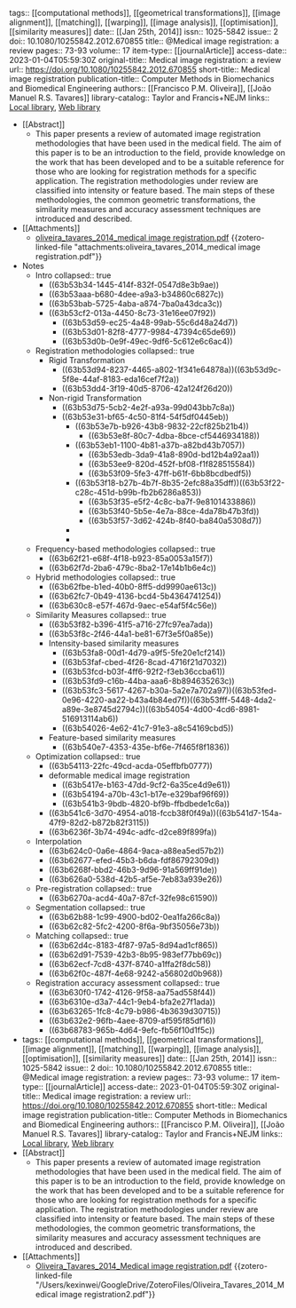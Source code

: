 tags:: [[computational methods]], [[geometrical transformations]], [[image alignment]], [[matching]], [[warping]], [[image analysis]], [[optimisation]], [[similarity measures]]
date:: [[Jan 25th, 2014]]
issn:: 1025-5842
issue:: 2
doi:: 10.1080/10255842.2012.670855
title:: @Medical image registration: a review
pages:: 73-93
volume:: 17
item-type:: [[journalArticle]]
access-date:: 2023-01-04T05:59:30Z
original-title:: Medical image registration: a review
url:: https://doi.org/10.1080/10255842.2012.670855
short-title:: Medical image registration
publication-title:: Computer Methods in Biomechanics and Biomedical Engineering
authors:: [[Francisco P.M. Oliveira]], [[João Manuel R.S. Tavares]]
library-catalog:: Taylor and Francis+NEJM
links:: [Local library](zotero://select/library/items/2R993JT2), [Web library](https://www.zotero.org/users/6786528/items/2R993JT2)

- [[Abstract]]
	- This paper presents a review of automated image registration methodologies that have been used in the medical field. The aim of this paper is to be an introduction to the field, provide knowledge on the work that has been developed and to be a suitable reference for those who are looking for registration methods for a specific application. The registration methodologies under review are classified into intensity or feature based. The main steps of these methodologies, the common geometric transformations, the similarity measures and accuracy assessment techniques are introduced and described.
- [[Attachments]]
	- [oliveira_tavares_2014_medical image registration.pdf](zotero://select/library/items/JUQSWPQY) {{zotero-linked-file "attachments:oliveira_tavares_2014_medical image registration.pdf"}}
- Notes
	- Intro
	  collapsed:: true
		- ((63b53b34-1445-414f-832f-0547d8e3b9ae))
		- ((63b53aaa-b680-4dee-a9a3-b34860c6827c))
		- ((63b53bab-5725-4aba-a874-7ba0a43dca3c))
		- ((63b53cf2-013a-4450-8c73-31e16ee07f92))
			- ((63b53d59-ec25-4a48-99ab-55c6d48a24d7))
			- ((63b53d01-82f8-4777-9984-47394c65de69))
			- ((63b53d0b-0e9f-49ec-9df6-5c612e6c6ac4))
	- Registration methodologies
	  collapsed:: true
		- Rigid Transformation
			- ((63b53d94-8237-4465-a802-1f341e64878a))((63b53d9c-5f8e-44af-8183-eda16cef7f2a))
			- ((63b53dd4-3f19-40d5-8706-42a124f26d20))
		- Non-rigid Transformation
			- ((63b53d75-5cb2-4e2f-a93a-99d043bb7c8a))
			- ((63b53e31-bf65-4c50-81f4-54f5df0445eb))
				- ((63b53e7b-b926-43b8-9832-22cf825b21b4))
					- ((63b53e8f-80c7-4dba-8bce-cf5446934188))
				- ((63b53eb1-1100-4b81-a37b-a82bd43b7057))
					- ((63b53edb-3da9-41a8-890d-bd12b4a92aa1))
					- ((63b53ee9-820d-452f-bf08-f1f828515584))
					- ((63b53f09-5fe3-47ff-b61f-6bb8bcdbedf5))
				- ((63b53f18-b27b-4b7f-8b35-2efc88a35dff))((63b53f22-c28c-451d-b99b-fb2b6286a853))
					- ((63b53f35-e5f2-4c8c-ba7f-9e8101433886))
					- ((63b53f40-5b5e-4e7a-88ce-4da78b47b3fd))
					- ((63b53f57-3d62-424b-8f40-ba840a5308d7))
				-
				-
	- Frequency-based methodologies
	  collapsed:: true
		- ((63b62f21-e68f-4f18-b923-85a0053a15f7))
		- ((63b62f7d-2ba6-479c-8ba2-17e14b1b6e4c))
	- Hybrid methodologies
	  collapsed:: true
		- ((63b62fbe-b1ed-40b0-8ff5-dd9990ae613c))
		- ((63b62fc7-0b49-4136-bcd4-5b4364741254))
		- ((63b630c8-e57f-467d-9aec-e54af5f4c56e))
	- Similarity Measures
	  collapsed:: true
		- ((63b53f82-b396-41f5-a716-27fc97ea7ada))
		- ((63b53f8c-2f46-44a1-be81-67f3e5f0a85e))
		- Intensity-based similarity measures
			- ((63b53fa8-00d1-4d79-a9f5-5fe20e1cf214))
			- ((63b53faf-cbed-4f26-8cad-4716f21d7032))
			- ((63b53fcd-b03f-4ff6-92f2-f3eb36ccba61))
			- ((63b53fd9-c16b-44ba-aaa6-8b894635263c))
			- ((63b53fc3-5617-4267-b30a-5a2e7a702a97))((63b53fed-0e96-4220-aa22-b43a4b84ed7f))((63b53fff-5448-4da2-a89e-3e8745d2794c))((63b54054-4d00-4cd6-8981-516913114ab6))
			- ((63b54026-4e62-41c7-91e3-a8c54169cbd5))
		- Feature-based similarity measures
			- ((63b540e7-4353-435e-bf6e-7f465f8f1836))
	- Optimization
	  collapsed:: true
		- ((63b54113-22fc-49cd-acda-05effbfb0777))
		- deformable medical image registration
			- ((63b5417e-b163-47dd-9cf2-6a35ce4d9e61))
			- ((63b54194-a70b-43c1-b17e-e329baf96f69))
			- ((63b541b3-9bdb-4820-bf9b-ffbdbede1c6a))
		- ((63b541c6-3d70-4954-a018-fccb38f0f49a))((63b541d7-154a-47f9-82d2-b872b82f3115))
		- ((63b6236f-3b74-494c-adfc-d2ce89f899fa))
	- Interpolation
		- ((63b624c0-0a6e-4864-9aca-a88ea5ed57b2))
		- ((63b62677-efed-45b3-b6da-fdf86792309d))
		- ((63b6268f-bbd2-46b3-9d96-91a569ff91de))
		- ((63b626a0-538d-42b5-af5e-7eb83a939e26))
	- Pre-registration
	  collapsed:: true
		- ((63b6270a-acd4-40a7-87cf-32fe98c61590))
	- Segmentation
	  collapsed:: true
		- ((63b62b88-1c99-4900-bd02-0ea1fa266c8a))
		- ((63b62c82-5fc2-4200-8f6a-9bf35056e73b))
	- Matching
	  collapsed:: true
		- ((63b62d4c-8183-4f87-97a5-8d94ad1cf865))
		- ((63b62d91-7539-42b3-8b95-983ef77bb69c))
		- ((63b62ecf-7cd8-437f-8740-a1ffa2f8dc58))
		- ((63b62f0c-487f-4e68-9242-a56802d0b968))
	- Registration accuracy assessment
	  collapsed:: true
		- ((63b630f0-1742-4126-9f58-aa75ad558f44))
		- ((63b6310e-d3a7-44c1-9eb4-bfa2e27f1ada))
		- ((63b63265-1fc8-4c79-b986-4b3639d30715))
		- ((63b632e2-96fb-4aee-8709-af595f85df16))
		- ((63b68783-965b-4d64-9efc-fb56f10d1f5c))
- tags:: [[computational methods]], [[geometrical transformations]], [[image alignment]], [[matching]], [[warping]], [[image analysis]], [[optimisation]], [[similarity measures]]
  date:: [[Jan 25th, 2014]]
  issn:: 1025-5842
  issue:: 2
  doi:: 10.1080/10255842.2012.670855
  title:: @Medical image registration: a review
  pages:: 73-93
  volume:: 17
  item-type:: [[journalArticle]]
  access-date:: 2023-01-04T05:59:30Z
  original-title:: Medical image registration: a review
  url:: https://doi.org/10.1080/10255842.2012.670855
  short-title:: Medical image registration
  publication-title:: Computer Methods in Biomechanics and Biomedical Engineering
  authors:: [[Francisco P.M. Oliveira]], [[João Manuel R.S. Tavares]]
  library-catalog:: Taylor and Francis+NEJM
  links:: [Local library](zotero://select/library/items/2R993JT2), [Web library](https://www.zotero.org/users/6786528/items/2R993JT2)
- [[Abstract]]
	- This paper presents a review of automated image registration methodologies that have been used in the medical field. The aim of this paper is to be an introduction to the field, provide knowledge on the work that has been developed and to be a suitable reference for those who are looking for registration methods for a specific application. The registration methodologies under review are classified into intensity or feature based. The main steps of these methodologies, the common geometric transformations, the similarity measures and accuracy assessment techniques are introduced and described.
- [[Attachments]]
	- [Oliveira_Tavares_2014_Medical image registration.pdf](zotero://select/library/items/242WFGEJ) {{zotero-linked-file "/Users/kexinwei/GoogleDrive/ZoteroFiles/Oliveira_Tavares_2014_Medical image registration2.pdf"}}